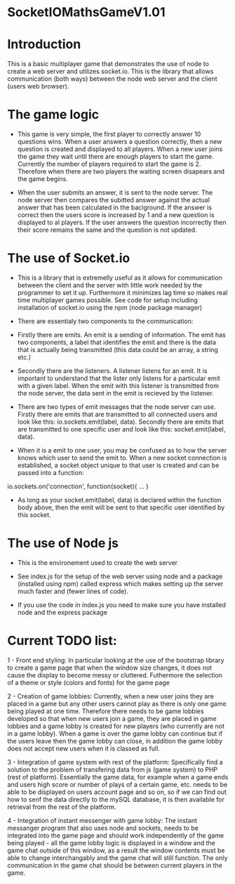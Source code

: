 # SocketIOMathsGameV1.01

# Introduction
This is a basic multiplayer game that demonstrates the use of node to create a web server and utilizes socket.io. This is the library that
allows communication (both ways) between the node web server and the client (users web browser).

# The game logic
- This game is very simple, the first player to correctly answer 10 questions wins. When a user answers a question correctly, then a new
question is created and displayed to all players. When a new user joins the game they wait until there are enough players to start the game. Currently the number of players required to start the game is 2. Therefore when there are two players the waiting screen disapears and the game begins. 

- When the user submits an answer, it is sent to the node server. The node server then compares the subitted answer against the actual answer that has been calculated in the baclground. If the answer is correct then the users score is increased by 1 and a new question is displayed to al players. If the user answers the question incorrectly then their score remains the same and the question is not updated.

# The use of Socket.io
- This is a library that is extremelly useful as it allows for communication between the client and the server with little work needed by the programmer to set it up. Furthermore it minimizes lag time so makes real time multiplayer games possible. See code for setup including installation of socket.io using the npm (node package manager) 

- There are essentialy two components to the communication:

- Firstly there are emits. An emit is a sending of information. The emit has two components, a label that identifies the emit and there is the data that is actually being transmitted (this data could be an array, a string etc.)

- Secondly there are the listeners. A listener listens for an emit. It is important to understand that the lister only listens for a particular emit with a given label. When the emit with this listener is transmitted from the node server, the data sent in the emit is recieved by the listener.

- There are two types of emit messages that the node server can use. Firstly there are emits that are transmitted to all connected users and look like this: io.sockets.emit(label, data). Secondly there are emits that are transmitted to one specific user and look like this:
socket.emit(label, data).

- When it is a emit to one user, you may be confused as to how the server knows which user to send the emit to. When a new socket connection is established, a socket object unique to that user is created and can be passed into a function:

io.sockets.on('connection', function(socket){
...
}

- As long as your socket.emit(label, data) is declared within the function body above, then the emit will be sent to that specific user  identified by this socket.

# The use of Node js
- This is the environement used to create the web server

- See index.js for the setup of the web server using node and a package (installed using npm) called express which makes setting up the server much faster and (fewer lines of code).

- If you use the code in index.js you need to make sure you have installed node and the express package

# Current TODO list:
1 - Front end styling: In particular looking at the use of the bootstrap library to create a game page that when the window size changes, it does not cause the display to become messy or cluttered. Futhermore the selection of a theme or style (colors and fonts) for the game page

2 - Creation of game lobbies: Currently, when a new user joins they are placed in a game but any other users cannot play as there is only one game being played at one time. Therefore there needs to be game lobbies developed so that when new users join a game, they are placed in game lobbies and a game lobby is created for new players (who currently are not in a game lobby). When a game is over the game lobby can continue but if the users leave then the game lobby can close, in addition the game lobby does not accept new users when it is classed as full.

3 - Integration of game system with rest of the platform: Specifically find a solution to the problem of transfering data from js (game system) to PHP (rest of platform). Essentially the game data, for example when a game ends and users high score or number of plays of a certain game, etc. needs to be able to be displayed on users account page and so on, so if we can find out how to senf the data directly to the mySQL database, it is then available for retrieval from the rest of the platform.

4 - Integration of instant messenger with game lobby: The instant messanger program that also uses node and sockets, needs to be integrated into the game page and should work independently of the game being played - all the game lobby logic is displayed in a window and the game chat outside of this window, as a result the window contents must be able to change interchangably and the game chat will still function. The only communication in the game chat should be between current players in the game. 
